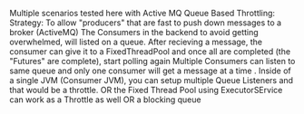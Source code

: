 Multiple scenarios tested here with Active MQ
Queue Based Throttling: 
   Strategy: To allow "producers" that are fast to push down messages to a broker (ActiveMQ)
             The Consumers in the backend to avoid getting overwhelmed, will listed on a queue. After recieving a message, the consumer can give it to a FixedThreadPool and once all are completed (the "Futures" are complete), start polling again
             Multiple Consumers can listen to same queue and only one consumer will get a message at a time . 
             Inside of a single JVM (Consumer JVM), you can setup multiple Queue Listeners and that would be a throttle.  OR
             the Fixed Thread Pool using ExecutorSErvice can work as a Throttle as well OR
             a blocking queue
  